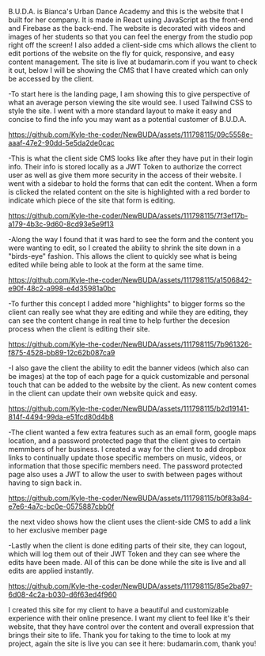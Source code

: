 B.U.D.A. is Bianca's Urban Dance Academy and this is the website that I built for her company. It is made in React using JavaScript as the front-end and Firebase as the back-end. The website is decorated with videos and images of her students so that you can feel the energy from the studio pop right off the screen! I also added a client-side cms which allows the client to edit portions of the website on the fly for quick, responsive, and easy content management. The site is live at budamarin.com if you want to check it out, below I will be showing the CMS that I have created which can only be accessed by the client.


-To start here is the landing page, I am showing this to give perspective of what an average person viewing the site would see. I used Tailwind CSS to style the site. I went with a more standard layout to make it easy and concise to find the info you may want as a potential customer of B.U.D.A.



https://github.com/Kyle-the-coder/NewBUDA/assets/111798115/09c5558e-aaaf-47e2-90dd-5e5da2de0cac




-This is what the client side CMS looks like after they have put in their login info. Their info is stored locally as a JWT Token to authorize the correct user as well as give them more security in the access of their website. I went with a sidebar to hold the forms that can edit the content. When a form is clicked the related content on the site is highlighted with a red border to indicate which piece of the site that form is editing.


https://github.com/Kyle-the-coder/NewBUDA/assets/111798115/7f3ef17b-a179-4b3c-9d60-8cd93e5e9f13

-Along the way I found that it was hard to see the form and the content you were wanting to edit, so I created the ability to shrink the site down in a "birds-eye" fashion. This allows the client to quickly see what is being edited while being able to look at the form at the same time. 



https://github.com/Kyle-the-coder/NewBUDA/assets/111798115/a1506842-e90f-48c2-a998-e4d35981a0bc

-To further this concept I added more "highlights" to bigger forms so the client can really see what they are editing and while they are editing, they can see the content change in real time to help further the decesion process when the client is editing their site.


https://github.com/Kyle-the-coder/NewBUDA/assets/111798115/7b961326-f875-4528-bb89-12c62b087ca9

-I also gave the client the ability to edit the banner videos (which also can be images) at the top of each page for a quick customizable and personal touch that can be added to the website by the client. As new content comes in the client can update their own website quick and easy.

https://github.com/Kyle-the-coder/NewBUDA/assets/111798115/b2d19141-814f-4494-99da-e51fcd80d4b8

-The client wanted a few extra features such as an email form, google maps location, and a password protected page that the client gives to certain memmbers of her business. I created a way for the client to add dropbox links to continually update those specific members on music, videos, or information that those specific members need. The password protected page also uses a JWT to allow the user to swith between pages without having to sign back in.


https://github.com/Kyle-the-coder/NewBUDA/assets/111798115/b0f83a84-e7e6-4a7c-bc0e-0575887cbb0f

the next video shows how the client uses the client-side CMS to add a link to her exclusive member page

-Lastly when the client is done editing parts of their site, they can logout, which will log them out of their JWT Token and they can see where the edits have been made. All of this can be done while the site is live and all edits are applied instantly.


https://github.com/Kyle-the-coder/NewBUDA/assets/111798115/85e2ba97-6d08-4c2a-b030-d6f63ed4f960

I created this site for my client to have a beautiful and customizable experience with their online presence. I want my client to feel like it's their website, that they have control over the content and overall expression that brings their site to life. Thank you for taking to the time to look at my project, again the site is live you can see it here: budamarin.com, thank you!
